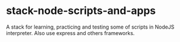 # stack-node-scripts-and-apps
A stack for learning, practicing and testing some of scripts in NodeJS interpreter. Also use express and others frameworks.
